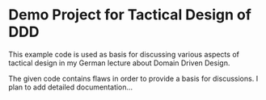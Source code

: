Demo Project for Tactical Design of DDD
===========

This example code is used as basis for discussing various aspects of tactical design in my German lecture about Domain Driven Design.

The given code contains flaws in order to provide a basis for discussions. I plan to add detailed documentation...